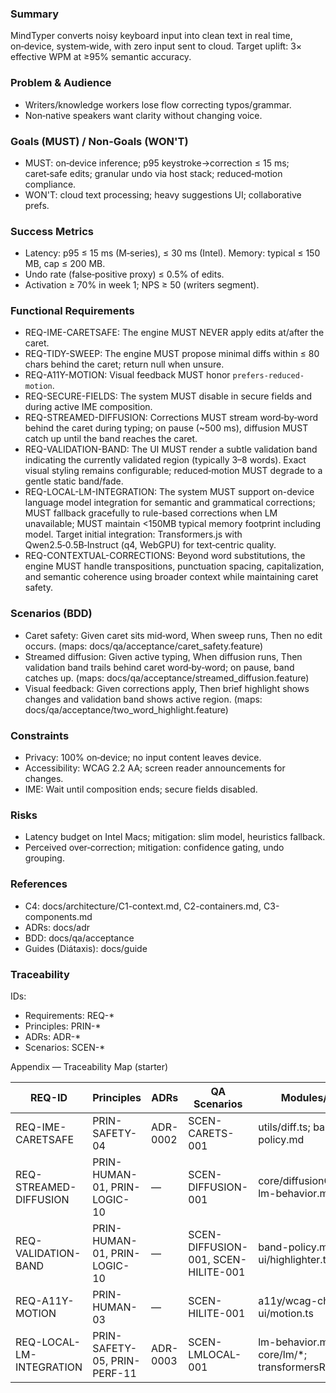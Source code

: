 <!--══════════════════════════════════════════════════
  ╔══════════════════════════════════════════════════════╗
  ║  ░  P R O D U C T   R E Q U I R E M E N T S  ░░░░░░░  ║
  ║                                                      ║
  ║                                                      ║
  ║                                                      ║
  ║                                                      ║
  ║           ╌╌  P L A C E H O L D E R  ╌╌              ║
  ║                                                      ║
  ║                                                      ║
  ║                                                      ║
  ║                                                      ║
  ╚══════════════════════════════════════════════════════╝
    • WHAT ▸ PRD for MindTyper (MVP scope)
    • WHY  ▸ Align teams on MUST/WON'T and success
    • HOW  ▸ Backed by questionnaire, linked to C4/ADR/BDD
-->

### Summary

MindTyper converts noisy keyboard input into clean text in real time,
on‑device, system‑wide, with zero input sent to cloud. Target uplift:
3× effective WPM at ≥95% semantic accuracy.

### Problem & Audience

- Writers/knowledge workers lose flow correcting typos/grammar.
- Non‑native speakers want clarity without changing voice.

### Goals (MUST) / Non‑Goals (WON'T)

- MUST: on‑device inference; p95 keystroke→correction ≤ 15 ms; caret‑safe
  edits; granular undo via host stack; reduced‑motion compliance.
- WON'T: cloud text processing; heavy suggestions UI; collaborative prefs.

### Success Metrics

- Latency: p95 ≤ 15 ms (M‑series), ≤ 30 ms (Intel). Memory: typical ≤
  150 MB, cap ≤ 200 MB.
- Undo rate (false‑positive proxy) ≤ 0.5% of edits.
- Activation ≥ 70% in week 1; NPS ≥ 50 (writers segment).

### Functional Requirements

- REQ-IME-CARETSAFE: The engine MUST NEVER apply edits at/after the caret.
- REQ-TIDY-SWEEP: The engine MUST propose minimal diffs within ≤ 80 chars
  behind the caret; return null when unsure.
- REQ-A11Y-MOTION: Visual feedback MUST honor `prefers-reduced-motion`.
- REQ-SECURE-FIELDS: The system MUST disable in secure fields and during
  active IME composition.
- REQ-STREAMED-DIFFUSION: Corrections MUST stream word‑by‑word behind the caret during typing; on pause (~500 ms), diffusion MUST catch up until the band reaches the caret.
- REQ-VALIDATION-BAND: The UI MUST render a subtle validation band indicating the currently validated region (typically 3–8 words). Exact visual styling remains configurable; reduced‑motion MUST degrade to a gentle static band/fade.
- REQ-LOCAL-LM-INTEGRATION: The system MUST support on-device language model integration for semantic and grammatical corrections; MUST fallback gracefully to rule-based corrections when LM unavailable; MUST maintain <150MB typical memory footprint including model. Target initial integration: Transformers.js with Qwen2.5‑0.5B‑Instruct (q4, WebGPU) for text‑centric quality.
- REQ-CONTEXTUAL-CORRECTIONS: Beyond word substitutions, the engine MUST handle transpositions, punctuation spacing, capitalization, and semantic coherence using broader context while maintaining caret safety.

### Scenarios (BDD)

- Caret safety: Given caret sits mid‑word, When sweep runs, Then no edit
  occurs. (maps: docs/qa/acceptance/caret_safety.feature)
- Streamed diffusion: Given active typing, When diffusion runs, Then validation band trails behind caret word‑by‑word; on pause, band catches up. (maps: docs/qa/acceptance/streamed_diffusion.feature)
- Visual feedback: Given corrections apply, Then brief highlight shows changes and validation band shows active region. (maps: docs/qa/acceptance/two_word_highlight.feature)

### Constraints

- Privacy: 100% on‑device; no input content leaves device.
- Accessibility: WCAG 2.2 AA; screen reader announcements for changes.
- IME: Wait until composition ends; secure fields disabled.

### Risks

- Latency budget on Intel Macs; mitigation: slim model, heuristics fallback.
- Perceived over‑correction; mitigation: confidence gating, undo grouping.

### References

- C4: docs/architecture/C1-context.md, C2-containers.md, C3-components.md
- ADRs: docs/adr
- BDD: docs/qa/acceptance
- Guides (Diátaxis): docs/guide

### Traceability

IDs:

- Requirements: REQ-\*
- Principles: PRIN-\*
- ADRs: ADR-\*
- Scenarios: SCEN-\*

Appendix — Traceability Map (starter)

| REQ-ID                   | Principles                   | ADRs     | QA Scenarios                        | Modules/Guides                                    |
| ------------------------ | ---------------------------- | -------- | ----------------------------------- | ------------------------------------------------- |
| REQ-IME-CARETSAFE        | PRIN-SAFETY-04               | ADR-0002 | SCEN-CARETS-001                     | utils/diff.ts; band-policy.md                     |
| REQ-STREAMED-DIFFUSION   | PRIN-HUMAN-01, PRIN-LOGIC-10 | —        | SCEN-DIFFUSION-001                  | core/diffusionController.ts; lm-behavior.md       |
| REQ-VALIDATION-BAND      | PRIN-HUMAN-01, PRIN-LOGIC-10 | —        | SCEN-DIFFUSION-001, SCEN-HILITE-001 | band-policy.md; ui/highlighter.ts                 |
| REQ-A11Y-MOTION          | PRIN-HUMAN-03                | —        | SCEN-HILITE-001                     | a11y/wcag-checklist.md; ui/motion.ts              |
| REQ-LOCAL-LM-INTEGRATION | PRIN-SAFETY-05, PRIN-PERF-11 | ADR-0003 | SCEN-LMLOCAL-001                    | lm-behavior.md; core/lm/\*; transformersRunner.ts |
